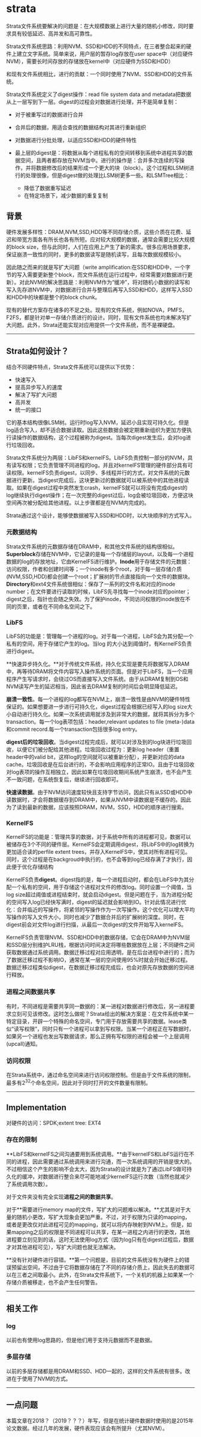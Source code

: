 # strata

Strata文件系统要解决的问题是：在大规模数据上进行大量的随机小修改，同时要求具有较低延迟、高并发和高可靠性。

Strata文件系统思路：利用NVM、SSD和HDD的不同特点，在三者整合起来的硬件上建立文字系统。简单来说，用户层的暂存log存放在user space中（对应硬件NVM），需要长时间存放的存储放在kernel中（对应硬件为SSD和HDD）

和现有文件系统相比，进行的贡献：一个同时使用了NVM、SSD和HDD的文件系统。

Strata文件系统定义了digest操作：read file system data and metadata把数据从上一层写到下一层。digest的过程会对数据进行处理，并不是简单复制：

- 对于被重写过的数据进行合并
- 合并后的数据，用适合查找的数据结构对其进行重新组织
- 对数据进行分批处理，以适应SSD和HDD的硬件特性

- 最上层的digest是：将数据从每个进程私有的空间转移到系统中进程共享的数据空间，且两者都存放在NVM当中。进行的操作是：合并多次连续的写操作，并将数据修改后的结果形成一个更大的块（block）。这个过程和LSM树进行的处理很像，但是digest做的处理比LSM树更多一些。和LSMTree相比：
  - 降低了数据重写延迟
  - 在特定场景下，减少数据的重复复制



## 背景

硬件发展多样性：DRAM,NVM,SSD,HDD等不同存储介质，这些介质在花费、延迟和带宽方面各有所长也各有所短。应对较大规模的数据，通常会需要比较大规模的block size，但与此同时，人们在应用上产生了新的需求。很多应用场景要求，保证崩溃一致性的同时，更多的数据读写是随机读写，且每次数据规模较小。

因此随之而来的就是写扩大问题（write amplification:在SSD和HDD中，一个字节的写入需要更新整个block，而文件系统在运行过程中，经常需要对数据进行更新）。对此NVM的解决思路是：利用NVM作为“缓冲”，将对随机小数据的读写和写入先存进NVM中，对数据进行合并与整理后再写入SSD和HDD，这样写入SSD和HDD中的块都是整个的block chunk。

现有的替代方案存在诸多的不足之处。现有的文件系统，例如NOVA，PMFS，F2FS，都是针对单一存储介质进行的设计。同时，现有文件系统也均未解决写扩大问题。此外，Strata还能实现对应用提供一个文件系统，而不是裸硬盘。



---

## Strata如何设计？

结合不同硬件特点，Strata文件系统可以提供以下优势：

- 快速写入
- 提高异步写入的速度
- 解决了写扩大问题
- 高并发
- 统一的接口

它的基本结构很像LSM树。运行时log写入NVM，延迟小且实现可持久化。但是log适合写入，却不适合数据读取。因此这些数据会被定期重新组织为更加方便执行读操作的数据结构，这个过程被称为digest。当每次digest发生后，会对log进行垃圾回收。

Strata文件系统分为两层：LibFS和kernelFS。LibFS负责控制一部分的NVM，具有读写权限；它负责管理不同进程的log，并且对kernelFS管理的硬件部分具有可读权限。kernelFS负责digest，以同步、多线程并行的方式，对文件系统的元数据进行更新。当digest完成后，这块更新过的数据就可以被系统中的其他进程读取。如果在digest过程中突然发生crash，kernelFS就可以将没有完成digest的log继续执行digest操作；在一次完整的digest过后，log会被垃圾回收，方便这块空间再次被分配给其他进程。以上步骤都是在NVM内完成的。

Strata通过这个设计，能够使数据被写入SSD和HDD时，以大块顺序的方式写入。

### 元数据结构

Strata文件系统的元数据存储在DRAM中，和其他文件系统的结构很相似。**Superblock**存储在NVM中，它记录的是每一个存储层的layout，以及每一个进程数据的log的存放地址，它由KernelFS进行维护。**Inode**用于存储文件的元数据：访问权限，作者和创建时间等；一个inode有多个root，对于每一层存储介质(NVM,SSD,HDD)都会创建一个root；扩展树的节点直接指向一个文件的数据块。**Directory**和ext4文件系统很相似：保存了一系列的文件名和对应的inode number；在文件要进行读取的时候，LibFS先寻找每一个inode对应的pointer；digest之后，指针也会随之失效。为了保护inode，不同访问权限的inode放在不同的页里，或者在不同命名空间之下。

### LibFS

LibFS的功能是：管理每一个进程的log。对于每一个进程，LibFS会为其分配一个私有的空间，用于存储它产生的log。当log 的大小达到阈值时，有KernelFS负责进行digest。

**快速异步持久化。**对于传统文件系统，持久化实现是要先将数据写入DRAM中，再等待DRAM将文件内容写入操作系统的页面。但是对于LibFS，当一个应用程序产生写请求时，会绕过OS而直接写入文件系统。由于从DRAM复制到OS和NVM读写产生的延迟相当，因此省去DRAM复制的时间后会明显降低延迟。

**崩溃一致性**。每一个进程的log都写在NVM上，崩溃一致性是由NVM的硬件特性保证的。如果想要进一步进行可持久化，digest过程会根据已经写入的log size大小自动进行持久化。如果一次系统调用就涉及到非常大的数据，就将其拆分为多个transaction。每一个log表项包括：header,relevant updates to file (meta-)data和commit record.每一个transaction包括很多log entry。

**digest后的垃圾回收**。当digest过程完成后，就可以对涉及到的log块进行垃圾回收，以便它们被分配给其他进程。垃圾回收过程为：更新log header（重置header中的valid bit，这样log的空间就可以被重新分配），并更新对应的data cache。垃圾回收是在后台进行的，不会影响应用程序的正常IO。且由于垃圾回收对log表项的操作互相独立，因此如果在垃圾回收期间系统产生崩溃，也不会产生不一致问题，在系统恢复后，继续进行回收即可。

**快速读数据**。由于NVM访问速度较快且支持字节访问，因此只有从SSD或HDD中读数据时，才会将数据缓存到DRAM中，如果从NVM中读数据是不缓存的。因此为了读到最新的数据，应该按照DRAM，NVM，SSD，HDD的顺序进行搜索。

### KernelFS

KernelFS的功能是：管理共享的数据，对于系统中所有的进程都可见，数据可以被储存在3个不同的硬件层。KernelFS会定期调用digest，将LibFS中的log转换为更加适合读的perfile extent trees，并存入KernelFS中，使其对所有进程可见。同时，这个过程是在backgroud中执行的，也不会等到log已经存满了才执行，因此便于优化存储结构

KernelFS负责**digest**。digest指的是，每一个进程启动时，都会在LibFS中为其分配一个私有的空间，用于存储这个进程对文件的修改log。同时设置一个阈值，当log size超过阈值或进程结束时，就会启动digest。但是问题在于，当为进程分配的空间写入log已经快写满时，digest的延迟就会影响到IO。针对此情况进行优化：合并临近的写操作，将紧邻的写操作作为一次写操作。这个优化可以增大平均写操作的写入文件大小，同时也减少了数据合并后的扩展树的深度。同时，在digest前会对文件log进行扫描，从最后一次digest的文件开始写入kernelFS。

KernelFS负责管理NVM、SSD和HDD中的数据存储，它会在DRAM中为NVM层和SSD层分别维护LRU栈，根据访问时间决定将哪些数据放在上层；不同硬件之间获取数据通过系统调用。数据迁移过程对应用透明，是在后台进程中进行的；而为了数据迁移过程不影响IO，通常在某一层的空间使用95%时就会开始迁移过程。数据迁移过程类似digest，在数据迁移过程完成后，也会对原先存放数据的空间进行释放。

### 进程之间数据共享

有时，不同进程是需要共享同一数据的：某一进程对数据进行修改后，另一进程要求立刻可见该修改。这时怎么做呢？Strata给出的解决方案是：在文件系统中某一特定目录，开辟一个特殊的命名空间，专门用于存放需要共享的数据。lease类似“读写权限”，同时只有一个进程可以拿到写权限。当某一个进程正在写数据时，如果另一个进程也发出写数据请求，那么正拥有写权限的进程会被一个上层调用(upcall)通知。

### 访问权限

在Strata系统中，通过命名空间来进行访问权限控制。但是由于文件系统的限制，最多有$2^{32}$个命名空间，因此对于同时打开的文件数量有限制。



---

## Implementation

对硬件的访问：SPDK;extent tree: EXT4

### 存在的限制

**LibFS和kernelFS之间沟通要用到系统调用。**由于kernelFS和LibFS运行在不同的进程，因此需要通过系统调用来进行沟通，而一次系统调用的开销是很大的。不过相信这个产生的影响不会太大，因为Strata的设计就是为了通过LibFS做可持久化的缓冲，对数据进行整合来尽可能地减少kernelFS运行次数（当然也就减少了系统调用次数）。

对于文件夹没有完全实现**进程之间的数据共享**。

对于**需要进行memory map的文件，写扩大的问题难以解决。**尤其是对于大量的随机小更改，写扩大现象会更加严重。不过，对于权限为只读的mapping，或者是更改仅对此进程可见的mapping，就可以将内存映射到NVM上。但是，如果mapping之后的权限是不同进程可以共享，在某一进程之内进行的更改，其他进程要立刻见到的话，这时无法使用log方式（因为log只有在digest过程后，数据才对其他进程可见），写扩大问题也就无法解决。

**没有针对硬件进行容错。**第一个问题是，目前的文件系统没有为硬件上的错误预留出空间，不过由于它将数据存储在了不同的存储介质上，因此失去的数据可以在三者之间取最小。此外，在Strata文件系统下，一个关机的机器上如果某一个存储介质被移走，也不会产生任何警告。

---

## 相关工作

### log

以前也有使用log思路的，但是他们用于支持元数据而不是数据。

### 多层存储

以前的多层存储都是用DRAM和SSD、HDD一起的，这样的文件系统有很多。改进在于使用了NVM的方式。

---

## 一点问题

本篇文章在2018？（2019？？？）年写，但是在统计硬件数据时使用的是2015年论文数据。经过几年的发展，硬件表现应该会有所提升（尤其NVM）。





